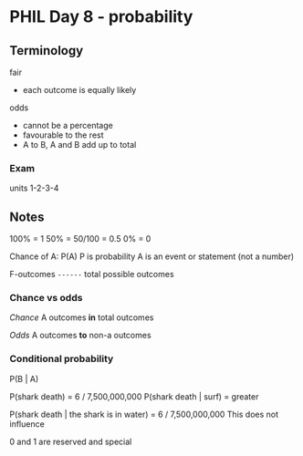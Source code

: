 # PHIL Day 8 - probability

## Terminology

fair
- each outcome is equally likely

odds
- cannot be a percentage
- favourable to the rest
- A to B, A and B add up to total

### Exam
units 1-2-3-4

## Notes
100% = 1
50% = 50/100 = 0.5
0% = 0

Chance of A: P(A)
P is probability
A is an event or statement (not a number)

F-outcomes
`------`
total possible outcomes

### Chance vs odds
*Chance*
A outcomes **in** total outcomes

*Odds*
A outcomes **to** non-a outcomes

### Conditional probability
P(B | A)

P(shark death) = 6 / 7,500,000,000
P(shark death | surf) = greater

P(shark death | the shark is in water) = 6 / 7,500,000,000
This does not influence

0 and 1 are reserved and special

